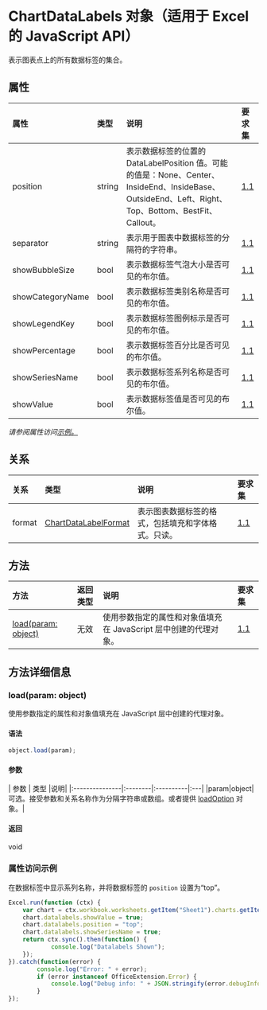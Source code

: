 # <a name="chartdatalabels-object-javascript-api-for-excel"></a>ChartDataLabels 对象（适用于 Excel 的 JavaScript API）

表示图表点上的所有数据标签的集合。

## <a name="properties"></a>属性

| 属性     | 类型   |说明| 要求集|
|:---------------|:--------|:----------|:----|
|position|string|表示数据标签的位置的 DataLabelPosition 值。可能的值是：None、Center、InsideEnd、InsideBase、OutsideEnd、Left、Right、Top、Bottom、BestFit、Callout。|[1.1](../requirement-sets/excel-api-requirement-sets.md)|
|separator|string|表示用于图表中数据标签的分隔符的字符串。|[1.1](../requirement-sets/excel-api-requirement-sets.md)|
|showBubbleSize|bool|表示数据标签气泡大小是否可见的布尔值。|[1.1](../requirement-sets/excel-api-requirement-sets.md)|
|showCategoryName|bool|表示数据标签类别名称是否可见的布尔值。|[1.1](../requirement-sets/excel-api-requirement-sets.md)|
|showLegendKey|bool|表示数据标签图例标示是否可见的布尔值。|[1.1](../requirement-sets/excel-api-requirement-sets.md)|
|showPercentage|bool|表示数据标签百分比是否可见的布尔值。|[1.1](../requirement-sets/excel-api-requirement-sets.md)|
|showSeriesName|bool|表示数据标签系列名称是否可见的布尔值。|[1.1](../requirement-sets/excel-api-requirement-sets.md)|
|showValue|bool|表示数据标签值是否可见的布尔值。|[1.1](../requirement-sets/excel-api-requirement-sets.md)|

_请参阅属性访问[示例。](#property-access-examples)_

## <a name="relationships"></a>关系
| 关系 | 类型   |说明| 要求集|
|:---------------|:--------|:----------|:----|
|format|[ChartDataLabelFormat](chartdatalabelformat.md)|表示图表数据标签的格式，包括填充和字体格式。只读。|[1.1](../requirement-sets/excel-api-requirement-sets.md)|

## <a name="methods"></a>方法

| 方法           | 返回类型    |说明| 要求集|
|:---------------|:--------|:----------|:----|
|[load(param: object)](#loadparam-object)|无效|使用参数指定的属性和对象值填充在 JavaScript 层中创建的代理对象。|[1.1](../requirement-sets/excel-api-requirement-sets.md)|

## <a name="method-details"></a>方法详细信息


### <a name="loadparam-object"></a>load(param: object)
使用参数指定的属性和对象值填充在 JavaScript 层中创建的代理对象。

#### <a name="syntax"></a>语法
```js
object.load(param);
```

#### <a name="parameters"></a>参数
| 参数    | 类型   |说明|
|:---------------|:--------|:----------|:---|
|param|object|可选。接受参数和关系名称作为分隔字符串或数组。或者提供 [loadOption](loadoption.md) 对象。|

#### <a name="returns"></a>返回
void
### <a name="property-access-examples"></a>属性访问示例

在数据标签中显示系列名称，并将数据标签的 `position` 设置为“top”。

```js
Excel.run(function (ctx) { 
    var chart = ctx.workbook.worksheets.getItem("Sheet1").charts.getItem("Chart1"); 
    chart.datalabels.showValue = true;
    chart.datalabels.position = "top";
    chart.datalabels.showSeriesName = true;
    return ctx.sync().then(function() {
            console.log("Datalabels Shown");
    });
}).catch(function(error) {
        console.log("Error: " + error);
        if (error instanceof OfficeExtension.Error) {
            console.log("Debug info: " + JSON.stringify(error.debugInfo));
        }
});
```
